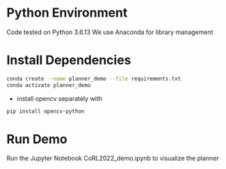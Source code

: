 # Python Environment
Code tested on Python 3.6.13
We use Anaconda for library management

# Install Dependencies

```bash
conda create --name planner_demo --file requirements.txt
conda activate planner_demo
```

- install opencv separately with 
```bash
pip install opencv-python
```


# Run Demo
Run the Jupyter Notebook CoRL2022_demo.ipynb to visualize the planner
